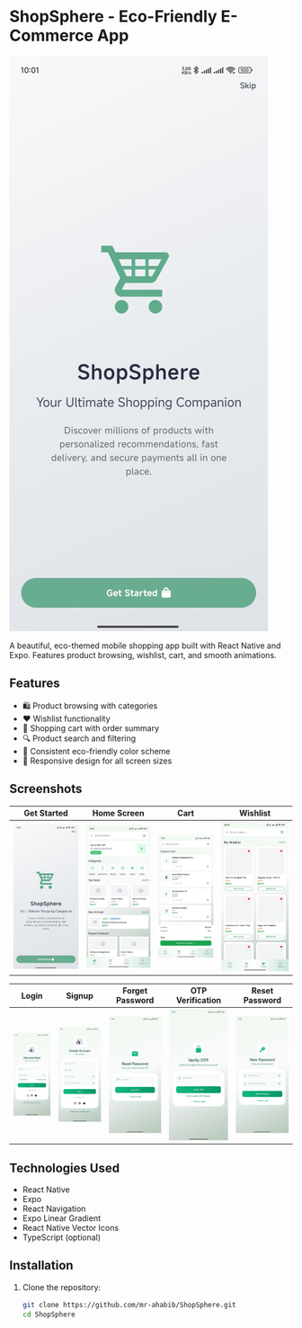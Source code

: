 # ShopSphere - Eco-Friendly E-Commerce App

![ShopSphere Banner](screenshots/9.jpg) <!-- Add your banner image here -->

A beautiful, eco-themed mobile shopping app built with React Native and Expo. Features product browsing, wishlist, cart, and smooth animations.

## Features

- 🛍️ Product browsing with categories
- ❤️ Wishlist functionality
- 🛒 Shopping cart with order summary
- 🔍 Product search and filtering
- 🎨 Consistent eco-friendly color scheme
- 📱 Responsive design for all screen sizes

## Screenshots

| Get Started | Home Screen | Cart | Wishlist|
|-------------|-------------|------|---------|
| ![Home](Screenshots/9.jpg) | ![Product](Screenshots/6.jpg) | ![Cart](Screenshots/7.jpg) | ![Wishlist](Screenshots/8.jpg) |

| Login | Signup | Forget Password | OTP Verification | Reset Password |
|-------|--------|-----------------|------------------|----------------|
| ![Login](Screenshots/1.jpg) | ![Signup](Screenshots/2.jpg) | ![Forget Password](Screenshots/3.jpg) | ![OTP Verification](Screenshots/4.jpg) | ![Reset Password](Screenshots/5.jpg) |
## Technologies Used

- React Native
- Expo
- React Navigation
- Expo Linear Gradient
- React Native Vector Icons
- TypeScript (optional)

## Installation

1. Clone the repository:
   ```bash
   git clone https://github.com/mr-ahabib/ShopSphere.git
   cd ShopSphere